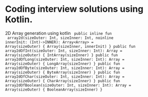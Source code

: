 # Coding interview solutions using Kotlin. 

2D Array generation using kotlin
<code>
public inline fun <reified INNER> array2d(sizeOuter: Int, sizeInner: Int, noinline innerInit: (Int)->INNER): Array<Array<INNER>>
        = Array(sizeOuter) { Array<INNER>(sizeInner, innerInit) }
public fun array2dOfInt(sizeOuter: Int, sizeInner: Int): Array<IntArray>
        = Array(sizeOuter) { IntArray(sizeInner) }
public fun array2dOfLong(sizeOuter: Int, sizeInner: Int): Array<LongArray>
        = Array(sizeOuter) { LongArray(sizeInner) }
public fun array2dOfByte(sizeOuter: Int, sizeInner: Int): Array<ByteArray>
        = Array(sizeOuter) { ByteArray(sizeInner) }
public fun array2dOfChar(sizeOuter: Int, sizeInner: Int): Array<CharArray>
        = Array(sizeOuter) { CharArray(sizeInner) }
public fun array2dOfBoolean(sizeOuter: Int, sizeInner: Int): Array<BooleanArray>
        = Array(sizeOuter) { BooleanArray(sizeInner) }
        </code>
